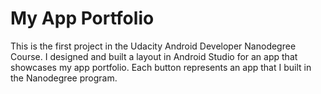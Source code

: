 # My App Portfolio

This is the first project in the Udacity Android Developer Nanodegree Course. I designed and built a layout in Android Studio for an app that showcases my app portfolio. Each button represents an app that I built in the Nanodegree program.
